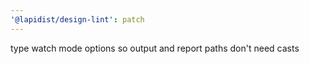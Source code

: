 ```yaml
---
'@lapidist/design-lint': patch
---
```


type watch mode options so output and report paths don't need casts
